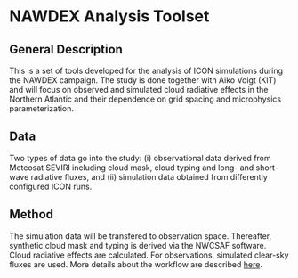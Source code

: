 # NAWDEX Analysis Toolset
## General Description
This is a set of tools developed for the analysis of ICON simulations during the NAWDEX campaign. The study is done together with Aiko Voigt (KIT) and will focus on observed and simulated cloud radiative effects in the Northern Atlantic and their dependence on grid spacing and microphysics parameterization.

## Data 
Two types of data go into the study: (i) observational data derived from Meteosat SEVIRI including cloud mask, cloud typing and long- and short-wave radiative fluxes, and (ii) simulation data obtained from differently configured ICON runs.

## Method
The simulation data will be transfered to observation space. Thereafter, synthetic cloud mask and typing is derived via the NWCSAF software. Cloud radiative effects are calculated. For observations, simulated clear-sky fluxes are used. More details about the workflow are described [here](docs/Workflow.md).
